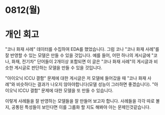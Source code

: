 # 0812(월)

# 개인 회고
"코나 화재 사례" 데이터를 수집하여 EDA를 했었습니다.
그럼 코나 "코나 화재 사례"를 잘 반영할 수 있는 모델은 만들 수 있을 것입니다.
예를 들어, 어떤 하나의 게시글에 "코나, 화재, 전기차" 단어들이 2개이상 포함되면 이 글은 "코나 화재 사례"의 게시글과 비슷한 게시글로 판단하는 모델을 만들 수 있을 것입니다.

"아이오닉 ICCU 결함" 문제에 대한 게시글은 저 모델에 들어갔을 때 "코나 화재 사례"와 비슷하다는 결과가 나오지 않아야합니다(모델 성능이 그러하면 좋겠습니다). "아이오닉 ICCU 결함" 문제에 대한 모델을 또 만들 수 있습니다.

이렇게 사례들을 잘 반영하는 모델들을 잘 만들어 보고자 합니다.
사례들을 각각 따로 볼 지, 공통된 특성들이 보인다면 이를 그룹화 할 지도 해봐야 아는 문제인것같습니다.
